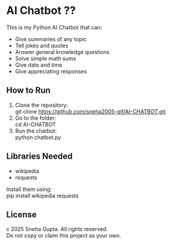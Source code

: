 # AI Chatbot ??  
  
This is my Python AI Chatbot that can:  
- Give summaries of any topic  
- Tell jokes and quotes  
- Answer general knowledge questions  
- Solve simple math sums  
- Give date and time  
- Give appreciating responses  
  
## How to Run  
1. Clone the repository:  
git clone https://github.com/sneha2005-gif/AI-CHATBOT.git  
2. Go to the folder:  
cd AI-CHATBOT  
3. Run the chatbot:  
python chatbot.py  
  
## Libraries Needed  
- wikipedia  
- requests  
  
Install them using:  
pip install wikipedia requests  
  
## License  
c 2025 Sneha Gupta. All rights reserved.  
Do not copy or claim this project as your own. 
